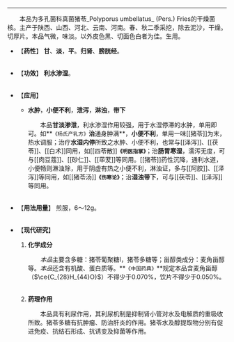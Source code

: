 ---
&emsp;&emsp;本品为多孔菌科真菌猪苓_Polyporus umbellatus_ (Pers.) Fries的干燥菌核。主产于陕西、山西、河北、云南、河南。春、秋二季采挖，除去泥沙，干燥。切厚片。本品气微，味淡。以外皮色黑、切面色白者为佳。生用。

- 【**药性**】
	**甘**、**淡**，**平**。**归肾**、**膀胱经**。<br></br>

- 【**功效**】
	**利水渗湿**。<br></br>

- 【**应用**】
	* **水肿**，**小便不利**，**泄泻**，**淋浊**，**带下**
		
		&emsp;&emsp;本品**甘淡渗泄**，利水渗湿作用较强，用于水湿停滞的水肿，单用即可。如**`《杨氏产乳方》`**治**通身肿满**，**小便不利**，单用一味[[猪苓]]为末，热水调服；治疗**水湿内停**所致之水肿、小便不利，也常与[[泽泻]]、[[茯苓]]、[[白术]]同用，如[[四苓散]]**`《明医指掌》`**；治**肠胃寒湿**，濡泻无度，可与[[肉豆蔻]]、[[砂仁]]、[[荜茇]]等同用。[[猪苓]]药性沉降，通利水道，小便畅则淋浊除，用于阴虚有热之小便不利，淋浊证，多与[[阿胶]]、[[泽泻]]等同用，如[[猪苓汤]]**`《伤寒论》`**；治**湿浊带下**，可与[[茯苓]]、[[泽泻]]等同用。<br></br>

- 【**用法用量**】
	煎服，6～12g。<br></br>

- 【**现代研究**】
	1. **化学成分**
		
		&emsp;&emsp;<dfn>本品</dfn>主要含多糖：猪苓葡聚糖$Ⅰ$，猪苓多糖等；甾醇类成分：麦角甾醇等。<dfn>本品</dfn>还含有机酸、蛋白质等。**`《中国药典》`**规定本品含麦角甾醇（$\ce{C_{28}H_{44}O}$）不得少于0.070%，饮片不得少于0.050%。<br></br>
	
	2. **药理作用**
		
		&emsp;&emsp;本品具有利尿作用，其利尿机制是抑制肾小管对水及电解质的重吸收所致。猪苓多糖有抗肿瘤、防治肝炎的作用。猪苓水及醇提取物分别有促进免疫、抗结石形成、抗诱变及抑菌等作用。